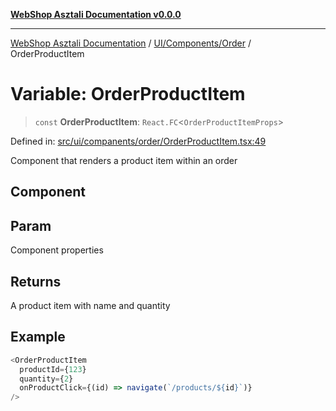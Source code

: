 [**WebShop Asztali Documentation v0.0.0**](../../../../README.md)

***

[WebShop Asztali Documentation](../../../../modules.md) / [UI/Components/Order](../README.md) / OrderProductItem

# Variable: OrderProductItem

> `const` **OrderProductItem**: `React.FC`\<`OrderProductItemProps`\>

Defined in: [src/ui/companents/order/OrderProductItem.tsx:49](https://github.com/yourusername/webshop_asztali/blob/db527a672c3f1c86910ae6dbab32f3919e7d7093/src/ui/companents/order/OrderProductItem.tsx#L49)

Component that renders a product item within an order

## Component

## Param

Component properties

## Returns

A product item with name and quantity

## Example

```ts
<OrderProductItem 
  productId={123}
  quantity={2}
  onProductClick={(id) => navigate(`/products/${id}`)}
/>
```
